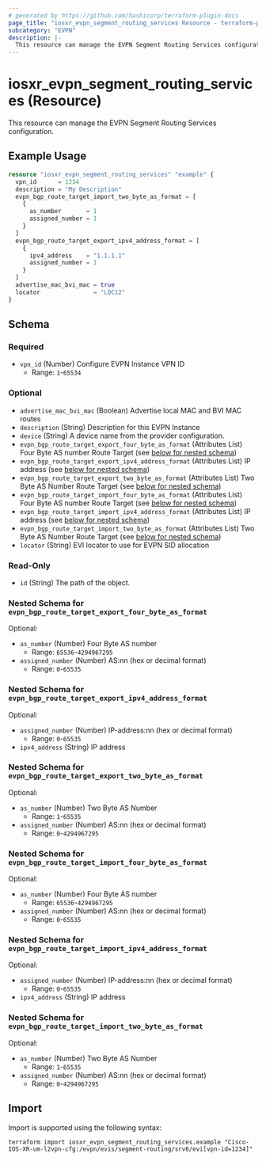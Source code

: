 ```yaml
---
# generated by https://github.com/hashicorp/terraform-plugin-docs
page_title: "iosxr_evpn_segment_routing_services Resource - terraform-provider-iosxr"
subcategory: "EVPN"
description: |-
  This resource can manage the EVPN Segment Routing Services configuration.
---
```


# iosxr_evpn_segment_routing_services (Resource)

This resource can manage the EVPN Segment Routing Services configuration.

## Example Usage

```terraform
resource "iosxr_evpn_segment_routing_services" "example" {
  vpn_id      = 1234
  description = "My Description"
  evpn_bgp_route_target_import_two_byte_as_format = [
    {
      as_number       = 1
      assigned_number = 1
    }
  ]
  evpn_bgp_route_target_export_ipv4_address_format = [
    {
      ipv4_address    = "1.1.1.1"
      assigned_number = 1
    }
  ]
  advertise_mac_bvi_mac = true
  locator               = "LOC12"
}
```

<!-- schema generated by tfplugindocs -->
## Schema

### Required

- `vpn_id` (Number) Configure EVPN Instance VPN ID
  - Range: `1`-`65534`

### Optional

- `advertise_mac_bvi_mac` (Boolean) Advertise local MAC and BVI MAC routes
- `description` (String) Description for this EVPN Instance
- `device` (String) A device name from the provider configuration.
- `evpn_bgp_route_target_export_four_byte_as_format` (Attributes List) Four Byte AS number Route Target (see [below for nested schema](#nestedatt--evpn_bgp_route_target_export_four_byte_as_format))
- `evpn_bgp_route_target_export_ipv4_address_format` (Attributes List) IP address (see [below for nested schema](#nestedatt--evpn_bgp_route_target_export_ipv4_address_format))
- `evpn_bgp_route_target_export_two_byte_as_format` (Attributes List) Two Byte AS Number Route Target (see [below for nested schema](#nestedatt--evpn_bgp_route_target_export_two_byte_as_format))
- `evpn_bgp_route_target_import_four_byte_as_format` (Attributes List) Four Byte AS number Route Target (see [below for nested schema](#nestedatt--evpn_bgp_route_target_import_four_byte_as_format))
- `evpn_bgp_route_target_import_ipv4_address_format` (Attributes List) IP address (see [below for nested schema](#nestedatt--evpn_bgp_route_target_import_ipv4_address_format))
- `evpn_bgp_route_target_import_two_byte_as_format` (Attributes List) Two Byte AS Number Route Target (see [below for nested schema](#nestedatt--evpn_bgp_route_target_import_two_byte_as_format))
- `locator` (String) EVI locator to use for EVPN SID allocation

### Read-Only

- `id` (String) The path of the object.

<a id="nestedatt--evpn_bgp_route_target_export_four_byte_as_format"></a>
### Nested Schema for `evpn_bgp_route_target_export_four_byte_as_format`

Optional:

- `as_number` (Number) Four Byte AS number
  - Range: `65536`-`4294967295`
- `assigned_number` (Number) AS:nn (hex or decimal format)
  - Range: `0`-`65535`


<a id="nestedatt--evpn_bgp_route_target_export_ipv4_address_format"></a>
### Nested Schema for `evpn_bgp_route_target_export_ipv4_address_format`

Optional:

- `assigned_number` (Number) IP-address:nn (hex or decimal format)
  - Range: `0`-`65535`
- `ipv4_address` (String) IP address


<a id="nestedatt--evpn_bgp_route_target_export_two_byte_as_format"></a>
### Nested Schema for `evpn_bgp_route_target_export_two_byte_as_format`

Optional:

- `as_number` (Number) Two Byte AS Number
  - Range: `1`-`65535`
- `assigned_number` (Number) AS:nn (hex or decimal format)
  - Range: `0`-`4294967295`


<a id="nestedatt--evpn_bgp_route_target_import_four_byte_as_format"></a>
### Nested Schema for `evpn_bgp_route_target_import_four_byte_as_format`

Optional:

- `as_number` (Number) Four Byte AS number
  - Range: `65536`-`4294967295`
- `assigned_number` (Number) AS:nn (hex or decimal format)
  - Range: `0`-`65535`


<a id="nestedatt--evpn_bgp_route_target_import_ipv4_address_format"></a>
### Nested Schema for `evpn_bgp_route_target_import_ipv4_address_format`

Optional:

- `assigned_number` (Number) IP-address:nn (hex or decimal format)
  - Range: `0`-`65535`
- `ipv4_address` (String) IP address


<a id="nestedatt--evpn_bgp_route_target_import_two_byte_as_format"></a>
### Nested Schema for `evpn_bgp_route_target_import_two_byte_as_format`

Optional:

- `as_number` (Number) Two Byte AS Number
  - Range: `1`-`65535`
- `assigned_number` (Number) AS:nn (hex or decimal format)
  - Range: `0`-`4294967295`

## Import

Import is supported using the following syntax:

```shell
terraform import iosxr_evpn_segment_routing_services.example "Cisco-IOS-XR-um-l2vpn-cfg:/evpn/evis/segment-routing/srv6/evi[vpn-id=1234]"
```
